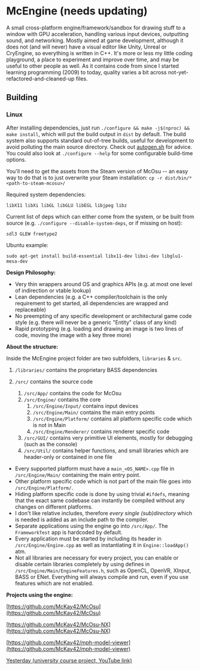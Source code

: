 # McEngine (needs updating)
A small cross-platform engine/framework/sandbox for drawing stuff to a window with GPU acceleration, handling various input devices, outputting sound, and networking. Mostly aimed at game development, although it does not (and will never) have a visual editor like Unity, Unreal or CryEngine, so everything is written in C++. It's more or less my little coding playground, a place to experiment and improve over time, and may be useful to other people as well. As it contains code from since I started learning programming (2009) to today, quality varies a bit across not-yet-refactored-and-cleaned-up files.

## Building

### Linux
After installing dependencies, just run `./configure && make -j$(nproc) && make install`, which will put the build output in `dist` by default. The build system also supports standard out-of-tree builds, useful for development to avoid polluting the main source directory. Check out [autogen.sh](autogen.sh) for advice. You could also look at `./configure --help` for some configurable build-time options.

You'll need to get the assets from the Steam version of McOsu -- an easy way to do that is to just overwrite your Steam installation: `cp -r dist/bin/* <path-to-steam-mcosu>/`

Required system dependencies:

`libX11 libXi libGL libGLU libEGL libjpeg libz`

Current list of deps which can either come from the system, or be built from source (e.g. `./configure --disable-system-deps`, or if missing on host):

`sdl3 GLEW freetype2`

Ubuntu example:

`sudo apt-get install build-essential libx11-dev libxi-dev libglu1-mesa-dev`


**Design Philosophy:**

- Very thin wrappers around OS and graphics APIs (e.g. at most one level of indirection or vtable lookup)
- Lean dependencies (e.g. a C++ compiler/toolchain is the only requirement to get started, all dependencies are wrapped and replaceable)
- No preempting of any specific development or architectural game code style (e.g. there will never be a generic "Entity" class of any kind)
- Rapid prototyping (e.g. loading and drawing an image is two lines of code, moving the image with a key three more)

**About the structure:**

Inside the McEngine project folder are two subfolders, ```libraries``` &amp; ```src```.

1. ```/libraries/``` contains the proprietary BASS dependencies

2. ```/src/``` contains the source code
   1. ```/src/App/``` contains the code for McOsu
   2. ```/src/Engine/``` contains the core
      1. ```/src/Engine/Input/``` contains input devices
      2. ```/src/Engine/Main/``` contains the main entry points
      3. ```/src/Engine/Platform/``` contains all platform specific code which is not in Main
      4. ```/src/Engine/Renderer/``` contains renderer specific code
   3. ```/src/GUI/``` contains very primitive UI elements, mostly for debugging (such as the console)
   4. ```/src/Util/``` contains helper functions, and small libraries which are header-only or contained in one file

- Every supported platform must have a ```main_<OS_NAME>.cpp``` file in ```/src/Engine/Main/``` containing the main entry point.
- Other platform specific code which is not part of the main file goes into ```/src/Engine/Platform/```.
- Hiding platform specific code is done by using trivial ```#ifdefs```, meaning that the exact same codebase can instantly be compiled without any changes on different platforms.
- I don't like relative includes, therefore _every single (sub)directory_ which is needed is added as an include path to the compiler.
- Separate applications using the engine go into ```/src/App/```. The ```FrameworkTest``` app is hardcoded by default.
- Every application must be started by including its header in ```/src/Engine/Engine.cpp``` as well as instantiating it in ```Engine::loadApp()``` atm.
- Not all libraries are necessary for every project, you can enable or disable certain libraries completely by using defines in ```/src/Engine/Main/EngineFeatures.h```, such as OpenCL, OpenVR, XInput, BASS or ENet. Everything will always compile and run, even if you use features which are not enabled.

**Projects using the engine:**

[https://github.com/McKay42/McOsu](https://github.com/McKay42/McOsu)

[https://github.com/McKay42/McOsu-NX](https://github.com/McKay42/McOsu-NX)

[https://github.com/McKay42/mph-model-viewer](https://github.com/McKay42/mph-model-viewer)

[Yesterday (university course project, YouTube link)](https://www.youtube.com/watch?v=RbuP1dNG304)
